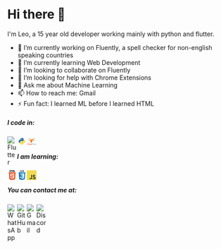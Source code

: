 # Hi there 👋

I'm Leo, a 15 year old developer working mainly with python and flutter.

- 🔭 I’m currently working on Fluently, a spell checker for non-english speaking countries
- 🌱 I’m currently learning Web Development
- 👯 I’m looking to collaborate on Fluently
- 🤔 I’m looking for help with Chrome Extensions
- 💬 Ask me about Machine Learning
- 📫 How to reach me: Gmail
- ⚡ Fun fact: I learned ML before I learned HTML

##### I code in:

<div>
  <a target="_blank" href="https://www.flutter.dev/">
    <img align="left" alt="Flutter" width="22px" src="https://roszkowski.dev/images/2020-05-04/logo_flutter_1080px_clr.png" />
  </a>
  <a target="_blank" href="https://www.python.org/">
    <img align="left" alt="Python" width="22px" src="https://raw.githubusercontent.com/github/explore/80688e429a7d4ef2fca1e82350fe8e3517d3494d/topics/python/python.png" />
  </a>
  <a target="_blank" href="https://www.tensorflow.org/">
    <img align="left" alt="Tensorflow" width="22px" src="https://raw.githubusercontent.com/github/explore/80688e429a7d4ef2fca1e82350fe8e3517d3494d/topics/tensorflow/tensorflow.png" />
  </a>
</div>

<br>

##### I am learning:

<div>
  <a target="_blank">
    <img align="left" alt="HTML" width="22px" src="https://raw.githubusercontent.com/github/explore/80688e429a7d4ef2fca1e82350fe8e3517d3494d/topics/html/html.png" />
  </a>
  <a target="_blank">
    <img align="left" alt="CSS" width="22px" src="https://raw.githubusercontent.com/github/explore/80688e429a7d4ef2fca1e82350fe8e3517d3494d/topics/css/css.png" />
  </a>
  <a target="_blank">
    <img align="left" alt="JavaScript" width="22px" src="https://raw.githubusercontent.com/github/explore/80688e429a7d4ef2fca1e82350fe8e3517d3494d/topics/javascript/javascript.png" />
  </a>
</div>

<br>

##### You can contact me at:

<div>
  <a target="_blank" href="https://api.whatsapp.com/send?phone=41795675301">
    <img align="left" alt="WhatsApp" width="22px" src="https://cdn.jsdelivr.net/npm/simple-icons@v3/icons/whatsapp.svg" />
  </a>
  <a target="_blank" href="https://www.github.com/Leo-Strijbos/">
    <img align="left" alt="GitHub" width="22px" src="https://cdn.jsdelivr.net/npm/simple-icons@v3/icons/github.svg" />
  </a>
  <a target="_blank" href="mailto:leostersmail@gmail.com">
    <img align="left" alt="Gmail" width="22px" src="https://cdn.jsdelivr.net/npm/simple-icons@v3/icons/gmail.svg" />
  </a>
  <a target="_blank" href="https://www.discord.com/channels/@me/431452148425818122/">
    <img align="left" alt="Discord" width="22px" src="https://cdn.jsdelivr.net/npm/simple-icons@v3/icons/discord.svg" />
  </a>
</div>
